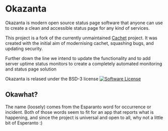 # Okazanta

Okazanta is modern open source status page software that anyone can use to create a clean and accessible status page for any kind of services.

This project is a fork of the currently unmaintained [Cachet](https://github.com/CachetHQ/Cachet) project. It was created with the initial aim of modernising cachet, squashing bugs, and updating security.

Further down the line we intend to update the functionality and to add server uptime status monitors to create a completely automated monitoring and status page solution

Okazanta is relased under the BSD-3 license [![Software License](https://img.shields.io/badge/license-BSD3-brightgreen.svg?style=flat-square)](LICENSE)

## Okawhat?

The name (loosely) comes from the Esparanto word for occurrence or incident. Both of those words seem to fit for an app that reports what is happening, and since the project is universal and open to all, why not a little bit of Esperanto :)
